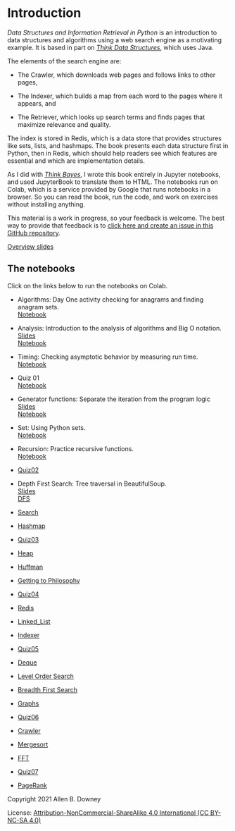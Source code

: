 # Introduction

*Data Structures and Information Retrieval in Python* is an introduction to data structures and algorithms using a web search engine as a motivating example.
It is based in part on *[Think Data Structures](https://greenteapress.com/wp/think-data-structures/)*, which uses Java.

The elements of the search engine are:

* The Crawler, which downloads web pages and follows links to other pages,

* The Indexer, which builds a map from each word to the pages where it appears, and

* The Retriever, which looks up search terms and finds pages that maximize relevance and quality.

The index is stored in Redis, which is a data store that provides structures like sets, lists, and hashmaps. The book presents each data structure first in Python, then in Redis, which should help readers see which features are essential and which are implementation details.

As I did with [*Think Bayes*](https://greenteapress.com/wp/think-bayes/), I wrote this book entirely in Jupyter notebooks, and used JupyterBook to translate them to HTML. The notebooks run on Colab, which is a service provided by Google that runs notebooks in a browser. So you can read the book, run the code, and work on exercises without installing anything.

This material is a work in progress, so your feedback is welcome.  The best way to provide that feedback is to [click here and create an issue in this GitHub repository](https://github.com/AllenDowney/DSIRP/issues).

[Overview slides](https://docs.google.com/presentation/d/e/2PACX-1vRFFocqlEH4YAbi8_xgZhfx9cvHFdMkhx_-yQ2aVVqc5quUQlm_mhuu7XoE9UOARsvwDe9X0kcA2DqS/pub)


## The notebooks

Click on the links below to run the notebooks on Colab.

* Algorithms: Day One activity checking for anagrams and finding anagram sets.  
[Notebook](https://colab.research.google.com/github/AllenDowney/DSIRP/blob/main/notebooks/algorithms.ipynb)

* Analysis: Introduction to the analysis of algorithms and Big O notation.  
[Slides](https://docs.google.com/presentation/d/e/2PACX-1vQXYlOUlPPTE9GGR3UBugxYT8n_TcIGR5ttG7Rz_aA8lAFLTCeYUC1HFnQyDQBKPOv6PC7_PQ5Q-xz6/pub)  
[Notebook](https://colab.research.google.com/github/AllenDowney/DSIRP/blob/main/notebooks/analysis.ipynb)

* Timing: Checking asymptotic behavior by measuring run time.  
[Notebook](https://colab.research.google.com/github/AllenDowney/DSIRP/blob/main/notebooks/timing.ipynb)

* Quiz 01  
[Notebook](https://colab.research.google.com/github/AllenDowney/DSIRP/blob/main/notebooks/quiz01.ipynb)

* Generator functions: Separate the iteration from the program logic  
[Slides](https://docs.google.com/presentation/d/e/2PACX-1vTOxX01R5LNdEZDqSkiG5YOlJQieAO2bePigUnz6Fx5fiJqTMtpoOzn0ltpaeuWbfLl74vz6YqWUmZK/pub)  
[Notebook](https://colab.research.google.com/github/AllenDowney/DSIRP/blob/main/notebooks/generator.ipynb)

* Set: Using Python sets.  
[Notebook](https://colab.research.google.com/github/AllenDowney/DSIRP/blob/main/notebooks/set.ipynb)

* Recursion: Practice recursive functions.  
[Notebook](https://colab.research.google.com/github/AllenDowney/DSIRP/blob/main/notebooks/recursion.ipynb)

* [Quiz02](https://colab.research.google.com/github/AllenDowney/DSIRP/blob/main/notebooks/quiz02.ipynb)

* Depth First Search: Tree traversal in BeautifulSoup.  
[Slides](https://docs.google.com/presentation/d/e/2PACX-1vTQzIt8u_vdwhqeFjPIHUNDFlO0_2-GId567gTbSCtyfQM0nRWjlxbklUhWTGl4KDzVI4_JxcfYRfEa/pub)  
[DFS](https://colab.research.google.com/github/AllenDowney/DSIRP/blob/main/notebooks/dfs.ipynb)

* [Search](https://colab.research.google.com/github/AllenDowney/DSIRP/blob/main/notebooks/searching.ipynb)

* [Hashmap](https://colab.research.google.com/github/AllenDowney/DSIRP/blob/main/notebooks/hashmap.ipynb)

* [Quiz03](https://colab.research.google.com/github/AllenDowney/DSIRP/blob/main/notebooks/quiz03.ipynb)

* [Heap](https://colab.research.google.com/github/AllenDowney/DSIRP/blob/main/notebooks/heap.ipynb)

* [Huffman](https://colab.research.google.com/github/AllenDowney/DSIRP/blob/main/notebooks/huffman.ipynb)

* [Getting to Philosophy](https://colab.research.google.com/github/AllenDowney/DSIRP/blob/main/notebooks/philosophy.ipynb)

* [Quiz04](https://colab.research.google.com/github/AllenDowney/DSIRP/blob/main/notebooks/quiz04.ipynb)

* [Redis](https://colab.research.google.com/github/AllenDowney/DSIRP/blob/main/notebooks/redis.ipynb)

* [Linked_List](https://colab.research.google.com/github/AllenDowney/DSIRP/blob/main/notebooks/linked_list.ipynb)

* [Indexer](https://colab.research.google.com/github/AllenDowney/DSIRP/blob/main/notebooks/indexer.ipynb)

* [Quiz05](https://colab.research.google.com/github/AllenDowney/DSIRP/blob/main/notebooks/quiz05.ipynb)

* [Deque](https://colab.research.google.com/github/AllenDowney/DSIRP/blob/main/notebooks/deque.ipynb)

* [Level Order Search](https://colab.research.google.com/github/AllenDowney/DSIRP/blob/main/notebooks/level_order.ipynb)

* [Breadth First Search](https://colab.research.google.com/github/AllenDowney/DSIRP/blob/main/notebooks/bfs.ipynb)

* [Graphs](https://colab.research.google.com/github/AllenDowney/DSIRP/blob/main/notebooks/graph.ipynb)

* [Quiz06](https://colab.research.google.com/github/AllenDowney/DSIRP/blob/main/notebooks/quiz06.ipynb)

* [Crawler](https://colab.research.google.com/github/AllenDowney/DSIRP/blob/main/notebooks/crawler.ipynb)

* [Mergesort](https://colab.research.google.com/github/AllenDowney/DSIRP/blob/main/notebooks/mergesort.ipynb)

* [FFT](https://colab.research.google.com/github/AllenDowney/DSIRP/blob/main/notebooks/fft.ipynb)

* [Quiz07](https://colab.research.google.com/github/AllenDowney/DSIRP/blob/main/notebooks/quiz07.ipynb)

* [PageRank](https://colab.research.google.com/github/AllenDowney/DSIRP/blob/main/notebooks/pagerank.ipynb)




Copyright 2021 Allen B. Downey

License: [Attribution-NonCommercial-ShareAlike 4.0 International (CC BY-NC-SA 4.0)](https://creativecommons.org/licenses/by-nc-sa/4.0/)
